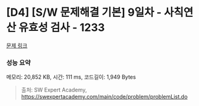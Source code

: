 # [D4] [S/W 문제해결 기본] 9일차 - 사칙연산 유효성 검사 - 1233 

[문제 링크](https://swexpertacademy.com/main/code/problem/problemDetail.do?contestProbId=AV141176AIwCFAYD) 

### 성능 요약

메모리: 20,852 KB, 시간: 111 ms, 코드길이: 1,949 Bytes



> 출처: SW Expert Academy, https://swexpertacademy.com/main/code/problem/problemList.do